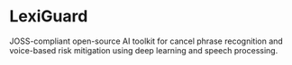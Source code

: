# LexiGuard
JOSS-compliant open-source AI toolkit for cancel phrase recognition and voice-based risk mitigation using deep learning and speech processing.
